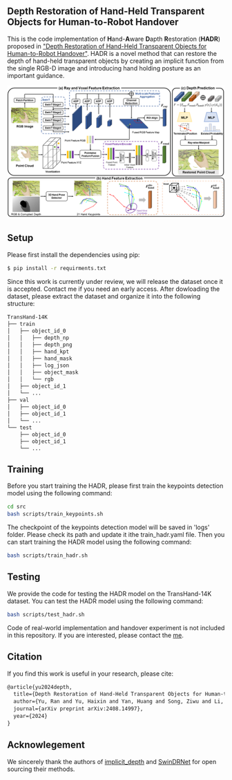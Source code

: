 ## Depth Restoration of Hand-Held Transparent Objects for Human-to-Robot Handover
This is the code implementation of **H**and-**A**ware **D**apth **R**estoration (**HADR**) proposed in ["Depth Restoration of Hand-Held Transparent Objects for Human-to-Robot Handover"](https://marcyu0303.github.io/HADR.github.io/). HADR is a novel method that can restore the depth of hand-held transparent objects by creating an implicit function from the single RGB-D image and introducing hand holding posture as an important guidance. 

![HADR](./images/method.png)

## Setup
Please first install the dependencies using pip:
```bash
$ pip install -r requirments.txt
```

Since this work is currently under review, we will release the dataset once it is accepted. Contact me if you need an early access.
After dowloading the dataset, please extract the dataset and organize it into the following structure:
```
TransHand-14K
├── train
│   ├── object_id_0
│   │   ├── depth_np
│   │   ├── depth_png
│   │   ├── hand_kpt
│   │   ├── hand_mask
│   │   ├── log_json
│   │   ├── object_mask
│   │   └── rgb
│   ├── object_id_1
│   └── ...
├── val
│   ├── object_id_0
│   ├── object_id_1
│   └── ...
└── test
    ├── object_id_0
    ├── object_id_1
    └── ...
```

## Training
Before you start training the HADR, please first train the keypoints detection model using the following command:
```bash
cd src
bash scripts/train_keypoints.sh
```
The checkpoint of the keypoints detection model will be saved in 'logs' folder. Please check its path and update it ithe train_hadr.yaml file. Then you can start training the HADR model using the following command:
```bash
bash scripts/train_hadr.sh
```
## Testing
We provide the code for testing the HADR model on the TransHand-14K dataset. You can test the HADR model using the following command:
```bash
bash scripts/test_hadr.sh
```

Code of real-world implementation and handover experiment is not included in this repository. If you are interested, please contact the [me](yur23@mails.tsinghua.edu.cn).

## Citation
If you find this work is useful in your research, please cite:

```latex
@article{yu2024depth,
  title={Depth Restoration of Hand-Held Transparent Objects for Human-to-Robot Handover},
  author={Yu, Ran and Yu, Haixin and Yan, Huang and Song, Ziwu and Li, Shoujie and Ding, Wenbo},
  journal={arXiv preprint arXiv:2408.14997},
  year={2024}
}
```

## Acknowlegement
We sincerely thank the authors of [implicit_depth](https://github.com/NVlabs/implicit_depth) and [SwinDRNet](https://github.com/rnlee1998/SwinDRNet) for open sourcing their methods.